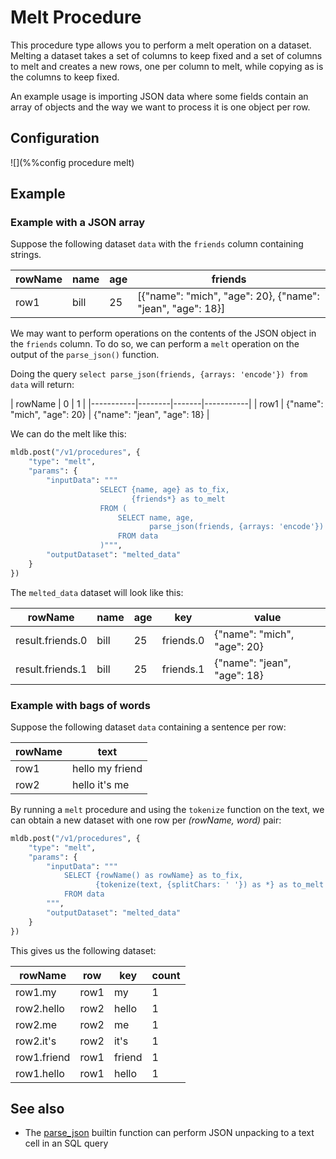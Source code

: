 # Melt Procedure

This procedure type allows you to perform a melt operation on a dataset. Melting
a dataset takes a set of columns to keep fixed and a set of columns to melt and
creates a new rows, one per column to melt, while copying as is the columns to
keep fixed.

An example usage is importing JSON data where some fields contain an array of
objects and the way we want to process it is one object per row.

## Configuration

![](%%config procedure melt)

## Example

### Example with a JSON array

Suppose the following dataset `data` with the `friends` column containing strings.

| rowName | name | age | friends |
|-----------|--------|-------|-----------|
| row1 | bill | 25 | [{"name": "mich", "age": 20}, {"name": "jean", "age": 18}] |

We may want to perform operations on the contents of the JSON object in the
`friends` column. To do so, we can perform a `melt` operation on the output
of the `parse_json()` function.

Doing the query `select parse_json(friends, {arrays: 'encode'}) from data` will return:

| rowName | 0 | 1 |
|-----------|--------|-------|-----------|
| row1 | {"name": "mich", "age": 20} | {"name": "jean", "age": 18} |

We can do the melt like this:

```python
mldb.post("/v1/procedures", {
    "type": "melt",
    "params": {
        "inputData": """
                    SELECT {name, age} as to_fix,
                           {friends*} as to_melt
                    FROM (
                        SELECT name, age,
                               parse_json(friends, {arrays: 'encode'}) AS friends
                        FROM data
                    )""",
        "outputDataset": "melted_data"
    }
})
```

The `melted_data` dataset will look like this:

| rowName | name | age | key | value |
|-----------|--------|-------|-----------|-----|
| result.friends.0 | bill | 25 | friends.0 | {"name": "mich", "age": 20} |
| result.friends.1 | bill | 25 | friends.1 | {"name": "jean", "age": 18} |


### Example with bags of words

Suppose the following dataset `data` containing a sentence per row:

| rowName | text |
|-----------|--------|
| row1 | hello my friend |
| row2 | hello it's me |

By running a `melt` procedure and using the `tokenize` function on the text, 
we can obtain a new dataset with one row per *(rowName, word)* pair:

```python
mldb.post("/v1/procedures", {
    "type": "melt",
    "params": {
        "inputData": """
            SELECT {rowName() as rowName} as to_fix,
                   {tokenize(text, {splitChars: ' '}) as *} as to_melt
            FROM data
        """,
        "outputDataset": "melted_data"
    }
})
```
This gives us the following dataset:

| rowName | row | key | count |
|---------|-----|-----|-------|
| row1.my | row1  |  my | 1|
| row2.hello | row2 | hello | 1 |
| row2.me | row2 | me | 1 |
| row2.it's | row2 | it's | 1 |
| row1.friend | row1 | friend | 1 |
| row1.hello | row1 | hello | 1 |



## See also

* The [parse_json](../sql/ValueExpression.md.html#parse_json) builtin function can perform
JSON unpacking to a text cell in an SQL query

